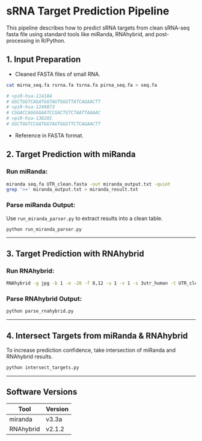 # sRNA Target Prediction Pipeline

This pipeline describes how to predict sRNA targets from clean sRNA-seq fasta file using standard tools like miRanda, RNAhybrid, and post-processing in R/Python.

## 1. Input Preparation

- Cleaned FASTA files of small RNA.  

```bash
cat mirna_seq.fa rsrna.fa tsrna.fa pirna_seq.fa > seq.fa

# >piR-hsa-114184
# GGCTGGTCAGATGGTAGTGGGTTATCAGAACTT
# >piR-hsa-1249873
# CGGACCAGGGGAATCCGACTGTCTAATTAAAAC
# >piR-hsa-138201
# GGCTGGTCCGATGGTAGTGGGTTCTCAGAACTT
```
- Reference in FASTA format.  

## 2. Target Prediction with miRanda

### Run miRanda:

```bash
miranda seq.fa UTR_clean.fasta -out miranda_output.txt -quiet
grep '>>' miranda_output.txt > miranda_result.txt
```

### Parse miRanda Output:

Use `run_miranda_parser.py` to extract results into a clean table.

```bash
python run_miranda_parser.py
```

---

## 3. Target Prediction with RNAhybrid

### Run RNAhybrid:

```bash
RNAhybrid -g jpg -b 1 -e -20 -f 8,12 -u 1 -v 1 -s 3utr_human -t UTR_clean.fasta -q seq.fa > rnahybrid_output.txt
```

### Parse RNAhybrid Output:

```bash
python parse_rnahybrid.py
```

---

## 4. Intersect Targets from miRanda & RNAhybrid

To increase prediction confidence, take intersection of miRanda and RNAhybrid results.

```bash
python intersect_targets.py
```

---

## Software Versions

| Tool            | Version     |
|-----------------|-------------|
| miranda         | v3.3a       |
| RNAhybrid    | v2.1.2      |


